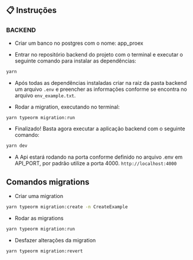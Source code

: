 ## :clipboard: Instruções

### BACKEND

- Criar um banco no postgres com o nome: app_proex

- Entrar no repositório backend do projeto com o terminal e executar o seguinte comando para instalar as dependências:
```bash
yarn
```

- Após todas as dependências instaladas criar na raiz da pasta backend um arquivo `.env`
e preencher as informações conforme se encontra no arquivo `env_example.txt`. 

- Rodar a migration, executando no terminal:
```bash
yarn typeorm migration:run
```

- Finalizado! Basta agora executar a aplicação backend com o seguinte comando:
```bash
yarn dev
```

- A Api estará rodando na porta conforme definido no arquivo .env em API_PORT, por padrão utilize
a porta 4000. `http://localhost:4000`

## Comandos migrations

- Criar uma migration
```bash
yarn typeorm migration:create -n CreateExample
```

- Rodar as migrations
```bash
yarn typeorm migration:run
```

- Desfazer alterações da migration
```bash
yarn typeorm migration:revert
```
